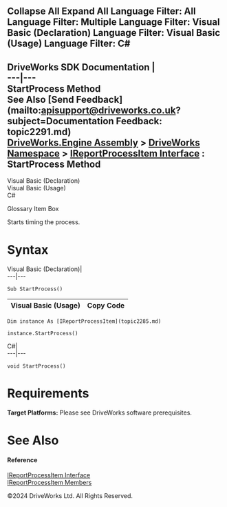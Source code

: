        

 Collapse All Expand All  Language Filter: All  Language Filter: Multiple  Language Filter: Visual Basic (Declaration) Language Filter: Visual Basic (Usage) Language Filter: C#  
---  
DriveWorks SDK Documentation  |   
---|---  
StartProcess Method   
See Also [Send Feedback](mailto:apisupport@driveworks.co.uk?subject=Documentation Feedback: topic2291.md)  
[DriveWorks.Engine Assembly](topic2156.md) > [DriveWorks Namespace](topic2159.md) > [IReportProcessItem Interface](topic2285.md) : StartProcess Method  
---  
  
Visual Basic (Declaration)    
Visual Basic (Usage)    
C# 

Glossary Item Box

Starts timing the process. 

# Syntax

Visual Basic (Declaration)|   
---|---  
      
    
    Sub StartProcess()   
  
Visual Basic (Usage)| Copy Code  
---|---  
      
    
    Dim instance As [IReportProcessItem](topic2285.md)
     
    instance.StartProcess()  
  
C#|   
---|---  
      
    
    void StartProcess()  
  
# Requirements

**Target Platforms:** Please see DriveWorks software prerequisites.

# See Also

#### Reference

[IReportProcessItem Interface](topic2285.md)   
[IReportProcessItem Members](topic2286.md)

©2024 DriveWorks Ltd. All Rights Reserved.
